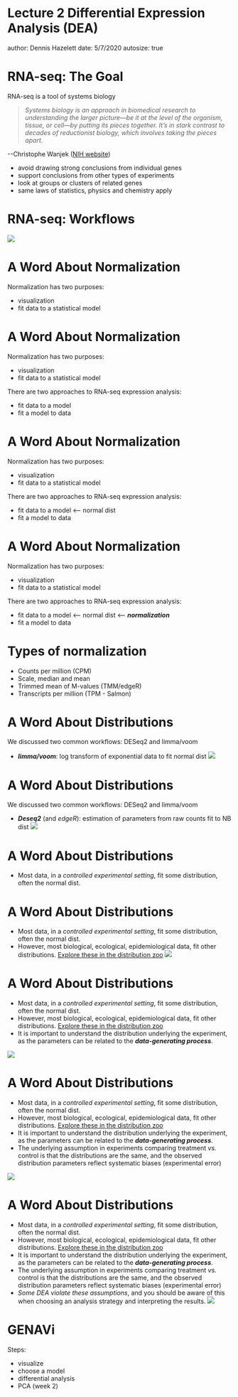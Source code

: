 Lecture 2 Differential Expression Analysis (DEA)
========================================================
author: Dennis Hazelett
date: 5/7/2020
autosize: true


RNA-seq: The Goal
========================================================

RNA-seq is a tool of systems biology

_<blockquote>Systems biology is an approach in biomedical research to understanding the larger picture—be it at the level of the organism, tissue, or cell—by putting its pieces together. It’s in stark contrast to decades of reductionist biology, which involves taking the pieces apart.</blockquote>_ 

--Christophe Wanjek ([NIH website](https://irp.nih.gov/catalyst/v19i6/systems-biology-as-defined-by-nih))

- avoid drawing strong conclusions from individual genes
- support conclusions from other types of experiments
- look at groups or clusters of related genes
- same laws of statistics, physics and chemistry apply 

RNA-seq: Workflows
========================================================

![](RNAseq-workflow.png)

A Word About Normalization
========================================================

Normalization has two purposes:

- visualization
- fit data to a statistical model

A Word About Normalization
========================================================

Normalization has two purposes:

- visualization
- fit data to a statistical model

There are two approaches to RNA-seq expression analysis:

- fit data to a model
- fit a model to data

A Word About Normalization
========================================================

Normalization has two purposes:

- visualization
- fit data to a statistical model

There are two approaches to RNA-seq expression analysis:

- fit data to a model <-- normal dist
- fit a model to data

A Word About Normalization
========================================================

Normalization has two purposes:

- visualization
- fit data to a statistical model

There are two approaches to RNA-seq expression analysis:

- fit data to a model <-- normal dist <-- _**normalization**_
- fit a model to data

Types of normalization
========================================================

- Counts per million (CPM)
- Scale, median and mean
- Trimmed mean of M-values (TMM/edgeR)
- Transcripts per million (TPM - Salmon)


A Word About Distributions
========================================================

We discussed two common workflows: DESeq2 and limma/voom

- _**limma/voom**_: log transform of exponential data to fit normal dist
![](norm_dist.png)

A Word About Distributions
========================================================

We discussed two common workflows: DESeq2 and limma/voom

- _**Deseq2**_ (and _edgeR_): estimation of parameters from raw counts fit to NB dist
![](nb_dist.png)

A Word About Distributions
========================================================

- Most data, in a _controlled experimental setting_, fit some distribution, often the normal dist.

A Word About Distributions
========================================================

- Most data, in a _controlled experimental setting_, fit some distribution, often the normal dist.
- However, most biological, ecological, epidemiological data, fit other distributions. [Explore these in the distribution zoo](https://ben18785.shinyapps.io/distribution-zoo/)
![](distribution_zoo.png)

A Word About Distributions
========================================================

- Most data, in a _controlled experimental setting_, fit some distribution, often the normal dist.
- However, most biological, ecological, epidemiological data, fit other distributions. [Explore these in the distribution zoo](https://ben18785.shinyapps.io/distribution-zoo/)
- It is important to understand the distribution underlying the experiment, as the parameters can be related to the _**data-generating process**_.

![](distribution_zoo.png)

A Word About Distributions
========================================================

- Most data, in a _controlled experimental setting_, fit some distribution, often the normal dist.
- However, most biological, ecological, epidemiological data, fit other distributions. [Explore these in the distribution zoo](https://ben18785.shinyapps.io/distribution-zoo/)
- It is important to understand the distribution underlying the experiment, as the parameters can be related to the _**data-generating process**_.
- The underlying assumption in experiments comparing treatment _vs._ control is that the distributions are the same, and the observed distribution parameters reflect systematic biases (experimental error)

![](distribution_zoo.png)

A Word About Distributions
========================================================

- Most data, in a _controlled experimental setting_, fit some distribution, often the normal dist.
- However, most biological, ecological, epidemiological data, fit other distributions. [Explore these in the distribution zoo](https://ben18785.shinyapps.io/distribution-zoo/)
- It is important to understand the distribution underlying the experiment, as the parameters can be related to the _**data-generating process**_.
- The underlying assumption in experiments comparing treatment _vs._ control is that the distributions are the same, and the observed distribution parameters reflect systematic biases (experimental error)
- _Some DEA violate these assumptions_, and you should be aware of this when choosing an analysis strategy and interpreting the results.
![](distribution_zoo.png)

GENAVi
========================================================

Steps:
- visualize
- choose a model
- differential analysis
- PCA (week 2)
